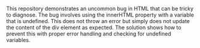 This repository demonstrates an uncommon bug in HTML that can be tricky to diagnose. The bug involves using the innerHTML property with a variable that is undefined. This does not throw an error but simply does not update the content of the div element as expected. The solution shows how to prevent this with proper error handling and checking for undefined variables.